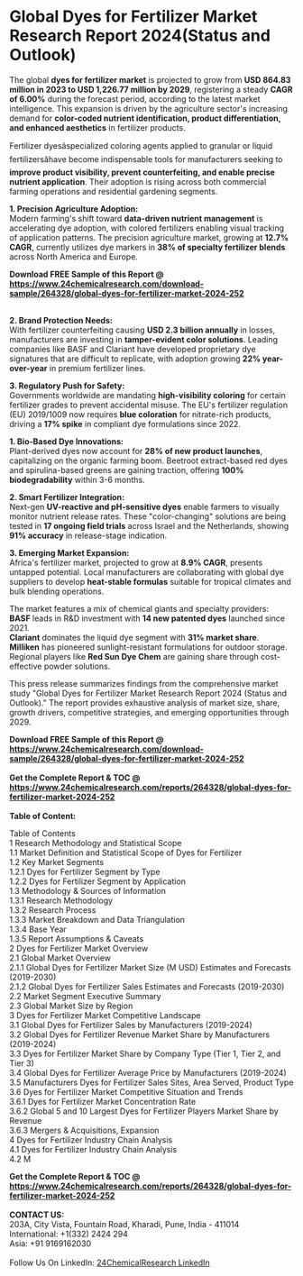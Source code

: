 <h1>Global Dyes for Fertilizer Market Research Report 2024(Status and Outlook)</h1><p>The global <strong>dyes for fertilizer market</strong> is projected to grow from <strong>USD 864.83 million in 2023 to USD 1,226.77 million by 2029</strong>, registering a steady <strong>CAGR of 6.00%</strong> during the forecast period, according to the latest market intelligence. This expansion is driven by the agriculture sector's increasing demand for <strong>color-coded nutrient identification, product differentiation, and enhanced aesthetics</strong> in fertilizer products.</p><p>Fertilizer dyesâspecialized coloring agents applied to granular or liquid fertilizersâhave become indispensable tools for manufacturers seeking to <strong>improve product visibility, prevent counterfeiting, and enable precise nutrient application</strong>. Their adoption is rising across both commercial farming operations and residential gardening segments.</p><p><strong>1. Precision Agriculture Adoption:</strong><br>
Modern farming's shift toward <strong>data-driven nutrient management</strong> is accelerating dye adoption, with colored fertilizers enabling visual tracking of application patterns. The precision agriculture market, growing at <strong>12.7% CAGR</strong>, currently utilizes dye markers in <strong>38% of specialty fertilizer blends</strong> across North America and Europe.</p><div><b>Download FREE Sample of this Report @ 
            <a href="https://www.24chemicalresearch.com/download-sample/264328/global-dyes-for-fertilizer-market-2024-252">
            https://www.24chemicalresearch.com/download-sample/264328/global-dyes-for-fertilizer-market-2024-252</a></b></div><br><p><strong>2. Brand Protection Needs:</strong><br>
With fertilizer counterfeiting causing <strong>USD 2.3 billion annually</strong> in losses, manufacturers are investing in <strong>tamper-evident color solutions</strong>. Leading companies like BASF and Clariant have developed proprietary dye signatures that are difficult to replicate, with adoption growing <strong>22% year-over-year</strong> in premium fertilizer lines.</p><p><strong>3. Regulatory Push for Safety:</strong><br>
Governments worldwide are mandating <strong>high-visibility coloring</strong> for certain fertilizer grades to prevent accidental misuse. The EU's fertilizer regulation (EU) 2019/1009 now requires <strong>blue coloration</strong> for nitrate-rich products, driving a <strong>17% spike</strong> in compliant dye formulations since 2022.</p><p><strong>1. Bio-Based Dye Innovations:</strong><br>
Plant-derived dyes now account for <strong>28% of new product launches</strong>, capitalizing on the organic farming boom. Beetroot extract-based red dyes and spirulina-based greens are gaining traction, offering <strong>100% biodegradability</strong> within 3-6 months.</p><p><strong>2. Smart Fertilizer Integration:</strong><br>
Next-gen <strong>UV-reactive and pH-sensitive dyes</strong> enable farmers to visually monitor nutrient release rates. These "color-changing" solutions are being tested in <strong>17 ongoing field trials</strong> across Israel and the Netherlands, showing <strong>91% accuracy</strong> in release-stage indication.</p><p><strong>3. Emerging Market Expansion:</strong><br>
Africa's fertilizer market, projected to grow at <strong>8.9% CAGR</strong>, presents untapped potential. Local manufacturers are collaborating with global dye suppliers to develop <strong>heat-stable formulas</strong> suitable for tropical climates and bulk blending operations.</p><p>The market features a mix of chemical giants and specialty providers:<br>
<strong>BASF</strong> leads in R&amp;D investment with <strong>14 new patented dyes</strong> launched since 2021.<br>
<strong>Clariant</strong> dominates the liquid dye segment with <strong>31% market share</strong>.<br>
<strong>Milliken</strong> has pioneered sunlight-resistant formulations for outdoor storage.<br>
Regional players like <strong>Red Sun Dye Chem</strong> are gaining share through cost-effective powder solutions.</p><p>This press release summarizes findings from the comprehensive market study "Global Dyes for Fertilizer Market Research Report 2024 (Status and Outlook)." The report provides exhaustive analysis of market size, share, growth drivers, competitive strategies, and emerging opportunities through 2029.</p><div><b>Download FREE Sample of this Report @ 
            <a href="https://www.24chemicalresearch.com/download-sample/264328/global-dyes-for-fertilizer-market-2024-252">
            https://www.24chemicalresearch.com/download-sample/264328/global-dyes-for-fertilizer-market-2024-252</a></b></div><br><div><b>Get the Complete Report & TOC @ 
            <a href="https://www.24chemicalresearch.com/reports/264328/global-dyes-for-fertilizer-market-2024-252">
            https://www.24chemicalresearch.com/reports/264328/global-dyes-for-fertilizer-market-2024-252</a></b></div><br>
            <b>Table of Content:</b><p>Table of Contents<br />
1 Research Methodology and Statistical Scope<br />
1.1 Market Definition and Statistical Scope of Dyes for Fertilizer<br />
1.2 Key Market Segments<br />
1.2.1 Dyes for Fertilizer Segment by Type<br />
1.2.2 Dyes for Fertilizer Segment by Application<br />
1.3 Methodology & Sources of Information<br />
1.3.1 Research Methodology<br />
1.3.2 Research Process<br />
1.3.3 Market Breakdown and Data Triangulation<br />
1.3.4 Base Year<br />
1.3.5 Report Assumptions & Caveats<br />
2 Dyes for Fertilizer Market Overview<br />
2.1 Global Market Overview<br />
2.1.1 Global Dyes for Fertilizer Market Size (M USD) Estimates and Forecasts (2019-2030)<br />
2.1.2 Global Dyes for Fertilizer Sales Estimates and Forecasts (2019-2030)<br />
2.2 Market Segment Executive Summary<br />
2.3 Global Market Size by Region<br />
3 Dyes for Fertilizer Market Competitive Landscape<br />
3.1 Global Dyes for Fertilizer Sales by Manufacturers (2019-2024)<br />
3.2 Global Dyes for Fertilizer Revenue Market Share by Manufacturers (2019-2024)<br />
3.3 Dyes for Fertilizer Market Share by Company Type (Tier 1, Tier 2, and Tier 3)<br />
3.4 Global Dyes for Fertilizer Average Price by Manufacturers (2019-2024)<br />
3.5 Manufacturers Dyes for Fertilizer Sales Sites, Area Served, Product Type<br />
3.6 Dyes for Fertilizer Market Competitive Situation and Trends<br />
3.6.1 Dyes for Fertilizer Market Concentration Rate<br />
3.6.2 Global 5 and 10 Largest Dyes for Fertilizer Players Market Share by Revenue<br />
3.6.3 Mergers & Acquisitions, Expansion<br />
4 Dyes for Fertilizer Industry Chain Analysis<br />
4.1 Dyes for Fertilizer Industry Chain Analysis<br />
4.2 M</p><div><b>Get the Complete Report & TOC @ 
            <a href="https://www.24chemicalresearch.com/reports/264328/global-dyes-for-fertilizer-market-2024-252">
            https://www.24chemicalresearch.com/reports/264328/global-dyes-for-fertilizer-market-2024-252</a></b></div><br><b>CONTACT US:</b><br>
            203A, City Vista, Fountain Road, Kharadi, Pune, India - 411014<br>
            International: +1(332) 2424 294<br>
            Asia: +91 9169162030 <br><br>
            Follow Us On LinkedIn: <a href="https://www.linkedin.com/company/24chemicalresearch/">24ChemicalResearch LinkedIn</a>
